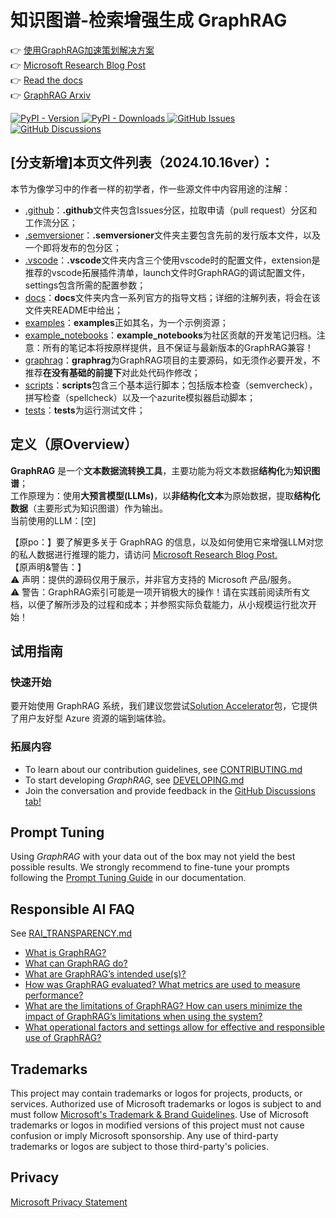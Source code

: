 # 知识图谱-检索增强生成 GraphRAG

👉 [使用GraphRAG加速策划解决方案](https://github.com/Azure-Samples/graphrag-accelerator) <br/>
👉 [Microsoft Research Blog Post](https://www.microsoft.com/en-us/research/blog/graphrag-unlocking-llm-discovery-on-narrative-private-data/)<br/>
👉 [Read the docs](https://microsoft.github.io/graphrag)<br/>
👉 [GraphRAG Arxiv](https://arxiv.org/pdf/2404.16130)

<div align="left">
  <a href="https://pypi.org/project/graphrag/">
    <img alt="PyPI - Version" src="https://img.shields.io/pypi/v/graphrag">
  </a>
  <a href="https://pypi.org/project/graphrag/">
    <img alt="PyPI - Downloads" src="https://img.shields.io/pypi/dm/graphrag">
  </a>
  <a href="https://github.com/microsoft/graphrag/issues">
    <img alt="GitHub Issues" src="https://img.shields.io/github/issues/microsoft/graphrag">
  </a>
  <a href="https://github.com/microsoft/graphrag/discussions">
    <img alt="GitHub Discussions" src="https://img.shields.io/github/discussions/microsoft/graphrag">
  </a>
</div>

## [分支新增]本页文件列表（2024.10.16ver）：

本节为像学习中的作者一样的初学者，作一些源文件中内容用途的注解：

- [.github](/.github)：**.github**文件夹包含Issues分区，拉取申请（pull request）分区和工作流分区；
- [.semversioner](https://github.com/Liphael/Graphrag_-/tree/main/.semversioner)：**.semversioner**文件夹主要包含先前的发行版本文件，以及一个即将发布的包分区；
- [.vscode](https://github.com/Liphael/Graphrag_-/tree/main/.vscode)：**.vscode**文件夹内含三个使用vscode时的配置文件，extension是推荐的vscode拓展插件清单，launch文件时GraphRAG的调试配置文件，settings包含所需的配置参数；
- [docs](https://github.com/Liphael/Graphrag_-/tree/main/docs)：**docs**文件夹内含一系列官方的指导文档；详细的注解列表，将会在该文件夹README中给出；
- [examples](https://github.com/Liphael/Graphrag_-/tree/main/examples)：**examples**正如其名，为一个示例资源；
- [example_notebooks](https://github.com/Liphael/Graphrag_-/tree/main/examples_notebooks/community_contrib)：**example_notebooks**为社区贡献的开发笔记归档。注意：所有的笔记本将按原样提供，且不保证与最新版本的GraphRAG兼容！
- [graphrag](https://github.com/Liphael/Graphrag_-/tree/main/graphrag)：**graphrag**为GraphRAG项目的主要源码，如无须作必要开发，不推荐**在没有基础的前提下**对此处代码作修改；
- [scripts](https://github.com/Liphael/Graphrag_-/tree/main/scripts)：**scripts**包含三个基本运行脚本；包括版本检查（semvercheck），拼写检查（spellcheck）以及一个azurite模拟器启动脚本；
- [tests](https://github.com/Liphael/Graphrag_-/tree/main/tests)：**tests**为运行测试文件；

## 定义（原Overview）

**GraphRAG** 是一个**文本数据流转换工具**，主要功能为将文本数据**结构化**为**知识图谱**；<br>
工作原理为：使用**大预言模型(LLMs)**，以**非结构化文本**为原始数据，提取**结构化数据**（主要形式为知识图谱）作为输出。<br>
当前使用的LLM：[空]

【原po：】要了解更多关于 GraphRAG 的信息，以及如何使用它来增强LLM对您的私人数据进行推理的能力，请访问 <a href="https://www.microsoft.com/en-us/research/blog/graphrag-unlocking-llm-discovery-on-narrative-private-data/" target="_blank">Microsoft Research Blog Post.</a><br>
【原声明&警告：】<br>
⚠️ 声明：提供的源码仅用于展示，并非官方支持的 Microsoft 产品/服务。<br>
⚠️ 警告：GraphRAG索引可能是一项开销极大的操作！请在实践前阅读所有文档，以便了解所涉及的过程和成本；并参照实际负载能力，从小规模运行批次开始！

## 试用指南
### 快速开始

要开始使用 GraphRAG 系统，我们建议您尝试[Solution Accelerator](https://github.com/Azure-Samples/graphrag-accelerator)包，它提供了用户友好型 Azure 资源的端到端体验。

### 拓展内容
- To learn about our contribution guidelines, see [CONTRIBUTING.md](./CONTRIBUTING.md)
- To start developing _GraphRAG_, see [DEVELOPING.md](./DEVELOPING.md)
- Join the conversation and provide feedback in the [GitHub Discussions tab!](https://github.com/microsoft/graphrag/discussions)

## Prompt Tuning

Using _GraphRAG_ with your data out of the box may not yield the best possible results.
We strongly recommend to fine-tune your prompts following the [Prompt Tuning Guide](https://microsoft.github.io/graphrag/posts/prompt_tuning/overview/) in our documentation.

## Responsible AI FAQ

See [RAI_TRANSPARENCY.md](./RAI_TRANSPARENCY.md)

- [What is GraphRAG?](./RAI_TRANSPARENCY.md#what-is-graphrag)
- [What can GraphRAG do?](./RAI_TRANSPARENCY.md#what-can-graphrag-do)
- [What are GraphRAG’s intended use(s)?](./RAI_TRANSPARENCY.md#what-are-graphrags-intended-uses)
- [How was GraphRAG evaluated? What metrics are used to measure performance?](./RAI_TRANSPARENCY.md#how-was-graphrag-evaluated-what-metrics-are-used-to-measure-performance)
- [What are the limitations of GraphRAG? How can users minimize the impact of GraphRAG’s limitations when using the system?](./RAI_TRANSPARENCY.md#what-are-the-limitations-of-graphrag-how-can-users-minimize-the-impact-of-graphrags-limitations-when-using-the-system)
- [What operational factors and settings allow for effective and responsible use of GraphRAG?](./RAI_TRANSPARENCY.md#what-operational-factors-and-settings-allow-for-effective-and-responsible-use-of-graphrag)

## Trademarks

This project may contain trademarks or logos for projects, products, or services. Authorized use of Microsoft
trademarks or logos is subject to and must follow
[Microsoft's Trademark & Brand Guidelines](https://www.microsoft.com/en-us/legal/intellectualproperty/trademarks/usage/general).
Use of Microsoft trademarks or logos in modified versions of this project must not cause confusion or imply Microsoft sponsorship.
Any use of third-party trademarks or logos are subject to those third-party's policies.

## Privacy

[Microsoft Privacy Statement](https://privacy.microsoft.com/en-us/privacystatement)
